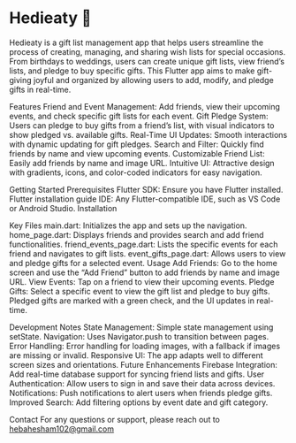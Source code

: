 Hedieaty 🎁
==========
Hedieaty is a gift list management app that helps users streamline the process of creating, managing, and sharing wish lists for special occasions. From birthdays to weddings, users can create unique gift lists, view friend’s lists, and pledge to buy specific gifts. This Flutter app aims to make gift-giving joyful and organized by allowing users to add, modify, and pledge gifts in real-time.

Features
Friend and Event Management: Add friends, view their upcoming events, and check specific gift lists for each event.
Gift Pledge System: Users can pledge to buy gifts from a friend’s list, with visual indicators to show pledged vs. available gifts.
Real-Time UI Updates: Smooth interactions with dynamic updating for gift pledges.
Search and Filter: Quickly find friends by name and view upcoming events.
Customizable Friend List: Easily add friends by name and image URL.
Intuitive UI: Attractive design with gradients, icons, and color-coded indicators for easy navigation.

Getting Started
Prerequisites
Flutter SDK: Ensure you have Flutter installed. Flutter installation guide
IDE: Any Flutter-compatible IDE, such as VS Code or Android Studio.
Installation 

Key Files
main.dart: Initializes the app and sets up the navigation.
home_page.dart: Displays friends and provides search and add friend functionalities.
friend_events_page.dart: Lists the specific events for each friend and navigates to gift lists.
event_gifts_page.dart: Allows users to view and pledge gifts for a selected event.
Usage
Add Friends: Go to the home screen and use the “Add Friend” button to add friends by name and image URL.
View Events: Tap on a friend to view their upcoming events.
Pledge Gifts: Select a specific event to view the gift list and pledge to buy gifts. Pledged gifts are marked with a green check, and the UI updates in real-time.

Development Notes
State Management: Simple state management using setState.
Navigation: Uses Navigator.push to transition between pages.
Error Handling: Error handling for loading images, with a fallback if images are missing or invalid.
Responsive UI: The app adapts well to different screen sizes and orientations.
Future Enhancements
Firebase Integration: Add real-time database support for syncing friend lists and gifts.
User Authentication: Allow users to sign in and save their data across devices.
Notifications: Push notifications to alert users when friends pledge gifts.
Improved Search: Add filtering options by event date and gift category.

Contact
For any questions or support, please reach out to hebahesham102@gmail.com
